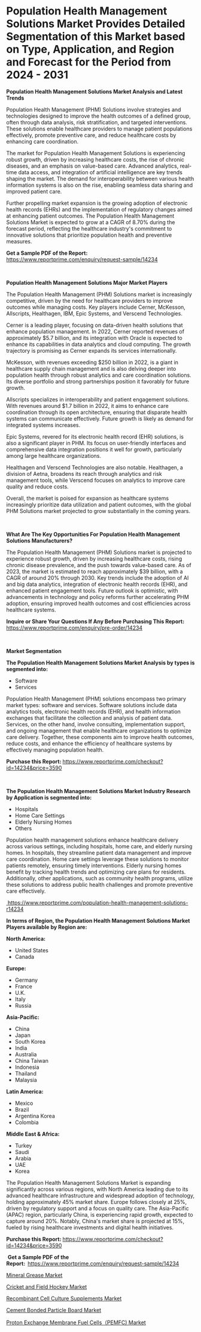 <p><h1>Population Health Management Solutions Market Provides Detailed Segmentation of this Market based on Type, Application, and Region and Forecast for the Period from 2024 - 2031</h1></p><p><strong>Population Health Management Solutions Market Analysis and Latest Trends</strong></p>
<p><p>Population Health Management (PHM) Solutions involve strategies and technologies designed to improve the health outcomes of a defined group, often through data analysis, risk stratification, and targeted interventions. These solutions enable healthcare providers to manage patient populations effectively, promote preventive care, and reduce healthcare costs by enhancing care coordination.</p><p>The market for Population Health Management Solutions is experiencing robust growth, driven by increasing healthcare costs, the rise of chronic diseases, and an emphasis on value-based care. Advanced analytics, real-time data access, and integration of artificial intelligence are key trends shaping the market. The demand for interoperability between various health information systems is also on the rise, enabling seamless data sharing and improved patient care.</p><p>Further propelling market expansion is the growing adoption of electronic health records (EHRs) and the implementation of regulatory changes aimed at enhancing patient outcomes. The Population Health Management Solutions Market is expected to grow at a CAGR of 8.70% during the forecast period, reflecting the healthcare industry's commitment to innovative solutions that prioritize population health and preventive measures.</p></p>
<p><strong>Get a Sample PDF of the Report:&nbsp;</strong> <a href="https://www.reportprime.com/enquiry/request-sample/14234">https://www.reportprime.com/enquiry/request-sample/14234</a></p>
<p>&nbsp;</p>
<p><strong>Population Health Management Solutions Major Market Players</strong></p>
<p><p>The Population Health Management (PHM) Solutions market is increasingly competitive, driven by the need for healthcare providers to improve outcomes while managing costs. Key players include Cerner, McKesson, Allscripts, Healthagen, IBM, Epic Systems, and Verscend Technologies.</p><p>Cerner is a leading player, focusing on data-driven health solutions that enhance population management. In 2022, Cerner reported revenues of approximately $5.7 billion, and its integration with Oracle is expected to enhance its capabilities in data analytics and cloud computing. The growth trajectory is promising as Cerner expands its services internationally.</p><p>McKesson, with revenues exceeding $250 billion in 2022, is a giant in healthcare supply chain management and is also delving deeper into population health through robust analytics and care coordination solutions. Its diverse portfolio and strong partnerships position it favorably for future growth.</p><p>Allscripts specializes in interoperability and patient engagement solutions. With revenues around $1.7 billion in 2022, it aims to enhance care coordination through its open architecture, ensuring that disparate health systems can communicate effectively. Future growth is likely as demand for integrated systems increases.</p><p>Epic Systems, revered for its electronic health record (EHR) solutions, is also a significant player in PHM. Its focus on user-friendly interfaces and comprehensive data integration positions it well for growth, particularly among large healthcare organizations.</p><p>Healthagen and Verscend Technologies are also notable. Healthagen, a division of Aetna, broadens its reach through analytics and risk management tools, while Verscend focuses on analytics to improve care quality and reduce costs.</p><p>Overall, the market is poised for expansion as healthcare systems increasingly prioritize data utilization and patient outcomes, with the global PHM Solutions market projected to grow substantially in the coming years.</p></p>
<p>&nbsp;</p>
<p><strong>What Are The Key Opportunities For Population Health Management Solutions Manufacturers?</strong></p>
<p><p>The Population Health Management (PHM) Solutions market is projected to experience robust growth, driven by increasing healthcare costs, rising chronic disease prevalence, and the push towards value-based care. As of 2023, the market is estimated to reach approximately $39 billion, with a CAGR of around 20% through 2030. Key trends include the adoption of AI and big data analytics, integration of electronic health records (EHR), and enhanced patient engagement tools. Future outlook is optimistic, with advancements in technology and policy reforms further accelerating PHM adoption, ensuring improved health outcomes and cost efficiencies across healthcare systems.</p></p>
<p><strong>Inquire or Share Your Questions If Any Before Purchasing This Report:</strong> <a href="https://www.reportprime.com/enquiry/pre-order/14234">https://www.reportprime.com/enquiry/pre-order/14234</a></p>
<p>&nbsp;</p>
<p><strong>Market Segmentation</strong></p>
<p><strong>The Population Health Management Solutions Market Analysis by types is segmented into:</strong></p>
<p><ul><li>Software</li><li>Services</li></ul></p>
<p><p>Population Health Management (PHM) solutions encompass two primary market types: software and services. Software solutions include data analytics tools, electronic health records (EHR), and health information exchanges that facilitate the collection and analysis of patient data. Services, on the other hand, involve consulting, implementation support, and ongoing management that enable healthcare organizations to optimize care delivery. Together, these components aim to improve health outcomes, reduce costs, and enhance the efficiency of healthcare systems by effectively managing population health.</p></p>
<p><strong>Purchase this Report:&nbsp;</strong><a href="https://www.reportprime.com/checkout?id=14234&price=3590">https://www.reportprime.com/checkout?id=14234&price=3590</a></p>
<p>&nbsp;</p>
<p><strong>The Population Health Management Solutions Market Industry Research by Application is segmented into:</strong></p>
<p><ul><li>Hospitals</li><li>Home Care Settings</li><li>Elderly Nursing Homes</li><li>Others</li></ul></p>
<p><p>Population health management solutions enhance healthcare delivery across various settings, including hospitals, home care, and elderly nursing homes. In hospitals, they streamline patient data management and improve care coordination. Home care settings leverage these solutions to monitor patients remotely, ensuring timely interventions. Elderly nursing homes benefit by tracking health trends and optimizing care plans for residents. Additionally, other applications, such as community health programs, utilize these solutions to address public health challenges and promote preventive care effectively.</p></p>
<p><a href="https://www.reportprime.com/population-health-management-solutions-r14234">&nbsp;https://www.reportprime.com/population-health-management-solutions-r14234</a></p>
<p><strong>In terms of Region, the Population Health Management Solutions Market Players available by Region are:</strong></p>
<p>
    <p> <strong> North America: </strong>
        <ul>
            <li>United States</li>
            <li>Canada</li>
        </ul>
        </p> 
    <p> <strong> Europe: </strong>
        <ul>
            <li>Germany</li>
            <li>France</li>
            <li>U.K.</li>
            <li>Italy</li>
            <li>Russia</li>
        </ul>
        </p> 
    <p> <strong> Asia-Pacific: </strong>
        <ul>
            <li>China</li>
            <li>Japan</li>
            <li>South Korea</li>
            <li>India</li>
            <li>Australia</li>
            <li>China Taiwan</li>
            <li>Indonesia</li>
            <li>Thailand</li>
            <li>Malaysia</li>
        </ul>
        </p> 
    <p> <strong> Latin America: </strong>
        <ul>
            <li>Mexico</li>
            <li>Brazil</li>
            <li>Argentina Korea</li>
            <li>Colombia</li>
        </ul>
        </p> 
    <p> <strong> Middle East & Africa: </strong>
        <ul>
            <li>Turkey</li>
            <li>Saudi</li>
            <li>Arabia</li>
            <li>UAE</li>
            <li>Korea</li>
        </ul>
    </p>
    </p>
<p><p>The Population Health Management Solutions Market is expanding significantly across various regions, with North America leading due to its advanced healthcare infrastructure and widespread adoption of technology, holding approximately 45% market share. Europe follows closely at 25%, driven by regulatory support and a focus on quality care. The Asia-Pacific (APAC) region, particularly China, is experiencing rapid growth, expected to capture around 20%. Notably, China's market share is projected at 15%, fueled by rising healthcare investments and digital health initiatives.</p></p>
<p><strong>Purchase this Report: </strong><a href="https://www.reportprime.com/checkout?id=14234&price=3590">https://www.reportprime.com/checkout?id=14234&price=3590</a></p>
<p>&nbsp;<strong>Get a Sample PDF of the Report:&nbsp;&nbsp;</strong><a href="https://www.reportprime.com/enquiry/request-sample/14234">https://www.reportprime.com/enquiry/request-sample/14234</a></p>
<p><strong></strong></p>
<p><p><a href="https://www.linkedin.com/pulse/global-mineral-grease-market-size-trends-analysis-regional-evpze?trackingId=cGis9HEASJGGyt4SH4UyuQ%3D%3D">Mineral Grease Market</a></p><p><a href="https://medium.com/@rhys_bevs91/the-cricket-and-field-hockey-market-has-grown-significantly-as-a-result-of-several-important-055d2af19fdc">Cricket and Field Hockey Market</a></p><p><a href="https://github.com/CliffMedina6/Market-Research-Report-List-6/blob/main/recombinant-cell-culture-supplements-market.md">Recombinant Cell Culture Supplements Market</a></p><p><a href="https://issuu.com/reportprime-2/docs/cement-bonded-particle-board-market_db9b61e5df9a4d">Cement Bonded Particle Board Market</a></p><p><a href="https://medium.com/@rhys_bevs91/the-proton-exchange-membrane-fuel-cells-pemfc-market-has-witnessed-significant-growth-in-recent-d33b1136c5df">Proton Exchange Membrane Fuel Cells（PEMFC) Market</a></p></p>